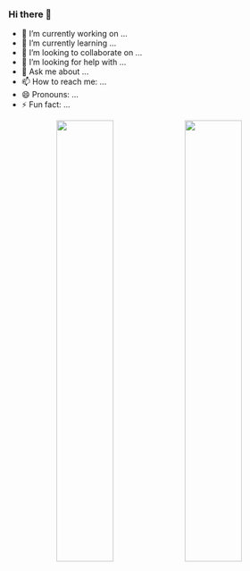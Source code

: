 ### Hi there 👋



- 🔭 I’m currently working on ...
- 🌱 I’m currently learning ...
- 👯 I’m looking to collaborate on ...
- 🤔 I’m looking for help with ...
- 💬 Ask me about ...
- 📫 How to reach me: ...
- 😄 Pronouns: ...
- ⚡ Fun fact: ...


<p align="center">
  <img width="45%" src="https://github-readme-stats.vercel.app/api?username=evle&show_icons=true&include_all_commits=true&hide_border=true&theme=jolly" />
  <img width="45%" src="https://github-readme-stats.vercel.app/api/top-langs/?username=evle&layout=compact&hide=html&theme=jolly"/> 
</p>

